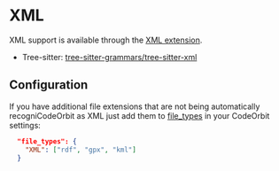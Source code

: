 # XML

XML support is available through the [XML extension](https://github.com/sweetppro/CodeOrbit-xml/).

- Tree-sitter: [tree-sitter-grammars/tree-sitter-xml](https://github.com/tree-sitter-grammars/tree-sitter-xml)

## Configuration

If you have additional file extensions that are not being automatically recogniCodeOrbit as XML just add them to [file_types](../configuring-CodeOrbit.md#file-types) in your CodeOrbit settings:

```json
  "file_types": {
    "XML": ["rdf", "gpx", "kml"]
  }
```
